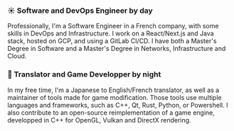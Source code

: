 ### ☀ Software and DevOps Engineer by day
Professionally, I'm a Software Engineer in a French company, with some skills in DevOps and Infrastructure. I work on a React/Next.js and Java stack, hosted on GCP, and using a GitLab CI/CD. I have both a Master's Degree in Software and a Master's Degree in Networks, Infrastructure and Cloud.

### 🌙 Translator and Game Developper by night
In my free time, I'm a Japanese to English/French translator, as well as a maintainer of tools made for game modification. Those tools use multiple languages and frameworks, such as C++, Qt, Rust, Python, or Powershell. I also contribute to an open-source reimplementation of a game engine, developped in C++ for OpenGL, Vulkan and DirectX rendering.
